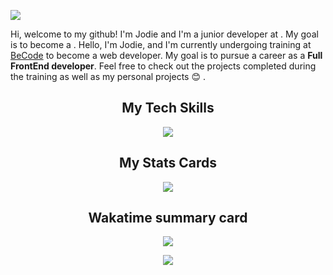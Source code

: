 ![](bannière.png)

Hi, welcome to my github! I'm Jodie and I'm a junior developer at . My goal is to become a .
Hello, I'm Jodie, and I'm currently undergoing training at [BeCode](https://becode.org/) to become a web developer. My goal is to pursue a career as a **Full FrontEnd developer**. Feel free to check out the projects completed during the training as well as my personal projects :blush: .

<h2 align='center'>My Tech Skills</h2>

<p align='center'>
    <img src="https://skillicons.dev/icons?i=figma,git,html,css,sass,tailwind,js,ts,react,php"/>

<h2 align='center'>My Stats Cards</h2>

<p align='center'>
<img src='https://github-readme-stats.vercel.app/api?username=JodieAddis&show_icons=true&theme=cobalt' al='Stats card of github'>
</p>

<!-- [![trophy](https://github-profile-trophy.vercel.app/?username=JodieAddis)](https://github.com/JodieAddis/github-profile-trophy) -->

<h2 align='center'>Wakatime summary card</h2>

<p align='center'>
<img src='https://wakatime.com/badge/user/900a61a0-25c8-4e4f-9d41-fdf5a89c520c.svg'>
</p>

<!-- <img src="https://github-readme-stats.vercel.app/api/top-langs/?username=JodieAddis&layout=compact&theme=cobalt&langs_count=10&hide_title=true&hide_border=true&include_all_commits=true&count_private=true" />  -->
<p align='center'>
<img src="https://github-readme-stats.vercel.app/api/wakatime?username=Jodie&hide_title=true&langs_count=4&theme=cobalt&hide_border=true">
</p>
